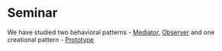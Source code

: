 # Seminar

We have studied two behavioral patterns - [Mediator](https://refactoring.guru/design-patterns/mediator), [Observer](https://refactoring.guru/design-patterns/observer) and one creational pattern - [Prototype](https://refactoring.guru/design-patterns/prototype)
